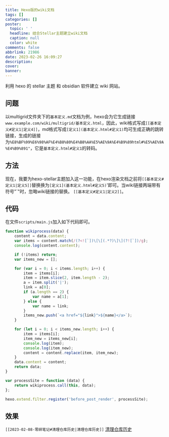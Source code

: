 ```yaml
---
title: Hexo版的wiki文档
tags: []
categories: []
poster:
  topic: ' '
  headline: 结合Stellar主题建立wiki文档
  caption: null
  color: white
comments: false
abbrlink: 21986
date: 2023-02-26 16:09:27
description:
cover:
banner:
---
```


利用 hexo 的 stellar 主题 和 obsidian 软件建立 wiki 网站。

<!-- more -->
## 问题
以multigrid文件夹下的`基本定义.md`文档为例，hexo会为它生成链接`www.example.com/wiki/multigrid/基本定义.html`，因此，wiki格式写成`[[基本定义#定义1|定义4]]`，md格式写成`[定义1](基本定义.html#定义1)`均可生成正确的跳转链接，生成的链接为`%E8%BF%99%E6%98%AF%E4%B8%80%E4%B8%AA%E5%AE%9A%E4%B9%89html#%E5%AE%9A%E4%B9%891"`，它是`基本定义.html#定义1`的转码。
## 方法
现在，我要为hexo-stellar主题加入这一功能，在hexo渲染文档之前将`[[基本定义#定义1|定义5]]`替换换为`[定义1](基本定义.html#定义5)`'即可。当wiki链接两端带有符号"\`"时，忽略wiki链接的替换。
`[[基本定义#定义1|定义2]]`。
## 代码
在文件`scripts/main.js`加入如下代码即可。
```javascript
function wikiprocess(data) {
    content = data.content;
    var items = content.match(/(?<![`])\[\[(.*?)\]\](?![`])/g);
    console.log(content.content);

    if (!items) return;
    var items_new = [];

    for (var i = 0; i < items.length; i++) {
        item = items[i];
        item = item.slice(2, item.length - 2);
        a = item.split('|');
        link = a[0];
        if (a.length == 2) {
            var name = a[1];
        } else {
            var name = link;
        }
        items_new.push(`<a href="${link}">${name}</a>`);
    }

    for (let i = 0; i < items_new.length; i++) {
        item = items[i];
        item_new = items_new[i];
        console.log(item);
        console.log(item_new);
        content = content.replace(item, item_new);
    }
    data.content = content;
    return data;
}

var processSite = function (data) {
    return wikiprocess.call(this, data);
};

hexo.extend.filter.register('before_post_render', processSite);

```
## 效果

`[[2023-02-08-零碎笔记#清理仓库历史|清理仓库历史]]`
[清理仓库历史](2023-02-08-零碎笔记.html#清理仓库历史)
